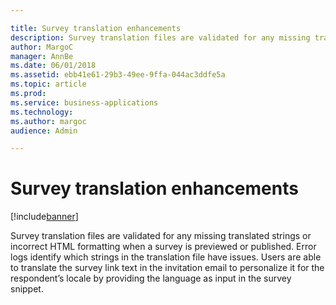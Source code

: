```yaml
---

title: Survey translation enhancements
description: Survey translation files are validated for any missing translated strings or incorrect HTML formatting when a survey is previewed or published.
author: MargoC
manager: AnnBe
ms.date: 06/01/2018
ms.assetid: ebb41e61-29b3-49ee-9ffa-044ac3ddfe5a
ms.topic: article
ms.prod: 
ms.service: business-applications
ms.technology: 
ms.author: margoc
audience: Admin

---
```

#  Survey translation enhancements




[!include[banner](../../includes/banner.md)]

Survey translation files are validated for any missing translated strings or
incorrect HTML formatting when a survey is previewed or published. Error logs
identify which strings in the translation file have issues. Users are able to
translate the survey link text in the invitation email to personalize it for the
respondent’s locale by providing the language as input in the survey snippet.

